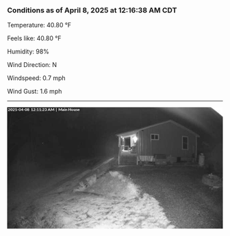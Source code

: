 ### Conditions as of April 8, 2025 at 12:16:38 AM CDT 

Temperature: 40.80 &deg;F

Feels like: 40.80 &deg;F

Humidity: 98%

Wind Direction: N

Windspeed: 0.7 mph

Wind Gust: 1.6 mph

---

<img src="./images/latest.jpeg"/>

